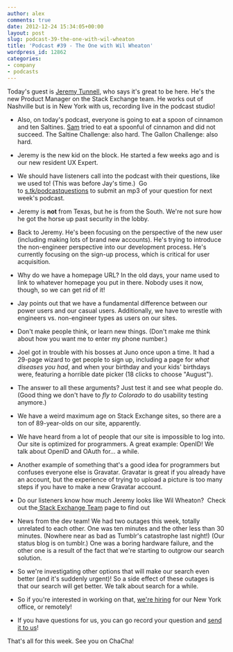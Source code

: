 ```yaml
---
author: alex
comments: true
date: 2012-12-24 15:34:05+00:00
layout: post
slug: podcast-39-the-one-with-wil-wheaton
title: 'Podcast #39 - The One with Wil Wheaton'
wordpress_id: 12862
categories:
- company
- podcasts
---
```


Today's guest is [Jeremy Tunnell](http://stackexchange.com/users/1635441/jeremy-tunnell), who says it's great to be here. He's the new Product Manager on the Stack Exchange team. He works out of Nashville but is in New York with us, recording live in the podcast studio!



	
  * Also, on today's podcast, everyone is going to eat a spoon of cinnamon and ten Saltines. [Sam](http://stackexchange.com/users/482412/samthebrand) tried to eat a spoonful of cinnamon and did not succeed. The Saltine Challenge: also hard. The Gallon Challenge: also hard.

	
  * Jeremy is the new kid on the block. He started a few weeks ago and is our new resident UX Expert.

	
  * We should have listeners call into the podcast with their questions, like we used to! (This was before Jay's time.)  Go to [s.tk/podcastquestions](http://s.tk/podcastquestions) to submit an mp3 of your question for next week's podcast.

	
  * Jeremy is **not** from Texas, but he is from the South. We're not sure how he got the horse up past security in the lobby.

	
  * Back to Jeremy. He's been focusing on the perspective of the new user (including making lots of brand new accounts). He's trying to introduce the non-engineer perspective into our development process. He's currently focusing on the sign-up process, which is critical for user acquisition.

	
  * Why do we have a homepage URL? In the old days, your name used to link to whatever homepage you put in there. Nobody uses it now, though, so we can get rid of it!

	
  * Jay points out that we have a fundamental difference between our power users and our casual users. Additionally, we have to wrestle with engineers vs. non-engineer types as users on our sites.

	
  * Don't make people think, or learn new things. (Don't make me think about how you want me to enter my phone number.)

	
  * Joel got in trouble with his bosses at Juno once upon a time. It had a 29-page wizard to get people to sign up, including a page for _what diseases you had_, and when your birthday and your kids' birthdays were, featuring a horrible date picker (18 clicks to choose "August").

	
  * The answer to all these arguments? Just test it and see what people do. (Good thing we don't have to _fly to Colorado_ to do usability testing anymore.)

	
  * We have a weird maximum age on Stack Exchange sites, so there are a ton of 89-year-olds on our site, apparently.

	
  * We have heard from a lot of people that our site is impossible to log into. Our site is optimized for programmers. A great example: OpenID! We talk about OpenID and OAuth for… a while.

	
  * Another example of something that's a good idea for programmers but confuses everyone else is Gravatar. Gravatar is great if you already have an account, but the experience of trying to upload a picture is too many steps if you have to make a new Gravatar account.

	
  * Do our listeners know how much Jeremy looks like Wil Wheaton?  Check out the[ Stack Exchange Team](http://stackexchange.com/about/team) page to find out

	
  * News from the dev team! We had two outages this week, totally unrelated to each other. One was ten minutes and the other less than 30 minutes. (Nowhere near as bad as Tumblr's catastrophe last night!) (Our status blog is on tumblr.) One was a boring hardware failure, and the other one is a result of the fact that we're starting to outgrow our search solution.

	
  * So we're investigating other options that will make our search even better (and it's suddenly urgent)! So a side effect of these outages is that our search will get better. We talk about search for a while.

	
  * So if you're interested in working on that, [we're hiring](http://stackexchange.com/about/hiring) for our New York office, or remotely!

	
  * If you have questions for us, you can go record your question and [send it to us](http://s.tk/podcastquestions)!


That's all for this week. See you on ChaCha!

